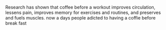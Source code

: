 Research has shown that coffee before a workout improves circulation, lessens pain, 
improves memory for exercises and routines, and preserves and fuels muscles.
now a days people adicted to having a coffie before break fast 
